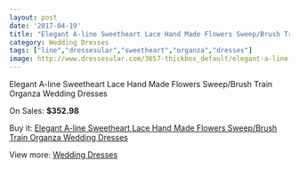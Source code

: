 ```yaml
---
layout: post
date: '2017-04-19'
title: "Elegant A-line Sweetheart Lace Hand Made Flowers Sweep/Brush Train Organza Wedding Dresses"
category: Wedding Dresses
tags: ["line","dressesular","sweetheart","organza","dresses"]
image: http://www.dressesular.com/3657-thickbox_default/elegant-a-line-sweetheart-lace-hand-made-flowers-sweep-brush-train-organza-wedding-dresses.jpg
---
```

Elegant A-line Sweetheart Lace Hand Made Flowers Sweep/Brush Train Organza Wedding Dresses

On Sales: **$352.98**
<a href="https://www.dressesular.com/wedding-dresses/1360-elegant-a-line-sweetheart-lace-hand-made-flowers-sweep-brush-train-organza-wedding-dresses.html"><amp-img layout="responsive" width="600" height="600" src="//www.dressesular.com/3657-thickbox_default/elegant-a-line-sweetheart-lace-hand-made-flowers-sweep-brush-train-organza-wedding-dresses.jpg" alt="Elegant A-line Sweetheart Lace Hand Made Flowers Sweep/Brush Train Organza Wedding Dresses 0" /></a>

Buy it: [Elegant A-line Sweetheart Lace Hand Made Flowers Sweep/Brush Train Organza Wedding Dresses](https://www.dressesular.com/wedding-dresses/1360-elegant-a-line-sweetheart-lace-hand-made-flowers-sweep-brush-train-organza-wedding-dresses.html "Elegant A-line Sweetheart Lace Hand Made Flowers Sweep/Brush Train Organza Wedding Dresses")

View more: [Wedding Dresses](https://www.dressesular.com/3-wedding-dresses "Wedding Dresses")